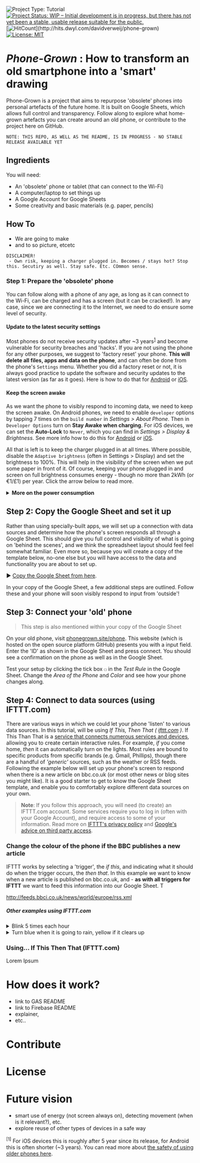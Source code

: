 
![Project Type: Tutorial](https://img.shields.io/badge/repo_type-tutorial-brightgreen)
[![Project Status: WIP – Initial development is in progress, but there has not yet been a stable, usable release suitable for the public.](https://www.repostatus.org/badges/latest/wip.svg)](https://www.repostatus.org/#wip)
[![HitCount](http://hits.dwyl.com/davidverweij/phone-grown.svg?)](http://hits.dwyl.com/davidverweij/phone-grown)
[![License: MIT](https://img.shields.io/badge/License-MIT-yellow.svg)](https://opensource.org/licenses/MIT)
# *Phone-Grown* : How to transform an old smartphone into a 'smart' drawing

Phone-Grown is a project that aims to repurpose 'obsolete' phones into personal artefacts of the future home. It is built on Google Sheets, which allows full control and transparency. Follow along to explore what home-grown artefacts you can create around an old phone, or contribute to the project here on GitHub.

```shell
NOTE: THIS REPO, AS WELL AS THE README, IS IN PROGRESS - NO STABLE RELEASE AVAILABLE YET
```

## Ingredients
You will need:
- An 'obsolete' phone or tablet (that can connect to the Wi-Fi)
- A computer/laptop to set things up
- A Google Account for Google Sheets
- Some creativity and basic materials (e.g. paper, pencils)

## How To
- We are going to make
- and to so
picture,
etcetc

```shell
DISCLAIMER!
 - Own risk, keeping a charger plugged in. Becomes / stays hot? Stop this. Secutiry as well. Stay safe. Etc. COmmon sense.
```


### Step 1: Prepare the 'obsolete' phone
You can follow along with a phone of any age, as long as it can connect to the Wi-Fi, can be charged and has a screen (but it can be cracked!). In any case, since we are connecting it to the Internet, we need to do ensure some level of security.

#### Update to the latest security settings

Most phones do not receive security updates after ~3 years<sup>[1](#secutiry)</sup> and become vulnerable for security breaches and 'hacks'. If you are not using the phone for any other purposes, we suggest to 'factory reset' your phone. **This will delete all files, apps and data on the phone**, and can often be done from the phone's `Settings` menu. Whether you did a factory reset or not, it is always good practice to update the software and security updates to the latest version (as far as it goes). Here is how to do that for [Android](https://support.google.com/android/answer/7680439?hl=en-GB) or [iOS](https://support.apple.com/en-gb/HT204204).


#### Keep the screen awake

As we want the phone to visibly respond to incoming data, we need to keep the screen awake. On Android phones, we need to enable `developer` options by tapping 7 times on the `build number` in *Settings > About Phone*. Then in `Developer Options` turn on **Stay Awake when charging**. For iOS devices, we can set the **Auto-Lock** to `Never`, which you can find in *Settings > Display & Brightness*. See more info how to do this for [Android](https://www.howto-connect.com/how-to-stay-awake-phone-screen-while-charging-on-android/) or [iOS](https://forums.tomsguide.com/faq/how-to-change-the-auto-lock-time-in-ios-11.19693/).

All that is left is to keep the charger plugged in at all times. Where possible, disable the `Adaptive brightness` (often in Settings > Display) and set the brightness to 100%. This will help in the visibility of the screen when we put some paper in front of it. Of course, keeping your phone plugged in and screen on full brightness consumes energy - though no more than 2kWh (or €1/£1) per year. Click the arrow below to read more.

**<details><summary>More on the power consumption</summary>**
<i>
> Keeping your screen on all the time will increase the power usage of your phone. In addition to that, the processor is not going to sleep. This is different from the modern screensavers on phones, as they use processing power and energy intelligently. Unfortunately, since we use older phones and a website instead of an app, we cannot use this approach. Instead, this tutorial requires you to keep the phone on a charger, similar to how you would Chargers that are not charging use [almost no energy](https://www.howtogeek.com/231886/tested-should-you-unplug-chargers-when-youre-not-using-them/). However, leaving your phone on the charger at all times is [not the best treatment](https://www.digitaltrends.com/mobile/expert-advice-on-how-to-avoid-destroying-your-phones-battery/) for the longevity of your battery. This should be fine when using an older, obsolete, phone, but might not be best if you are using a modern phone for this tutorial in the long run.
>
> **A rough calculation (2kWh, < €1/£1 per year)**\
Let's take a 'new' Samsung Galaxy S6 (2015) with a battery of 2550 mAH (3.85V). If the phone would be fully drained (and charged) each day, it would take up to 5.5 Wh, or 2 kWh per year. With a current average energy cost of [less than €0,30 / £0,30](https://ec.europa.eu/eurostat/statistics-explained/index.php/Electricity_price_statistics) per kWh, it would cost no more than one euro or pound each year.

</i></details>


## Step 2: Copy the Google Sheet and set it up  
Rather than using specially-built apps, we will set up a connection with data sources and determine how the phone's screen responds all through a Google Sheet. This should give you full control and visibility of what is going on 'behind the scenes', and we think the spreadsheet layout should feel feel somewhat familiar. Even more so, because you will create a copy of the template below, no-one else but you will have access to the data and functionality you are about to set up.

&#9658; [Copy the Google Sheet from here]().

In your copy of the Google Sheet, a few additional steps are outlined. Follow these and your phone will soon visibly respond to input from 'outside'!


## Step 3: Connect your 'old' phone
>This step is also mentioned within your copy of the Google Sheet

On your old phone, visit [phonegrown.site/phone](www.phonegrown.site/phone). This website (which is hosted on the open source platform GitHub) presents you with a input field. Enter the 'ID' as shown in the Google Sheet and press connect. You should see a confirmation on the phone as well as in the Google Sheet.

Test your setup by clicking the tick box `☐` in the *Test Rule* in the Google Sheet. Change the *Area of the Phone* and *Color* and see how your phone changes along.

## Step 4: Connect to data sources (using IFTTT.com)
There are various ways in which we could let your phone 'listen' to various data sources. In this tutorial, will be using *If This, Then That ( [ifttt.com](www.ifttt.com) )*. If This Than That is a [service that connects numerous services and devices](https://help.ifttt.com/hc/en-us/articles/115010325748), allowing you to create certain interactive rules. For example, *if* you come home, *then* it can automatically turn on the lights. Most rules are bound to specific products from specific brands (e.g. Gmail, Phillips), though there are a handful of *'generic'* sources, such as the weather or RSS feeds. Following the example below will set up your phone's screen to respond when there is a new article on bbc.co.uk (or most other news or blog sites you might like). It is a good starter to get to know the Google Sheet template, and enable you to comfortably explore different data sources on your own.

> **Note**: If you follow this approach, you will need (to create) an IFTTT.com account. Some services require you to log in (often with your Google Account), and require access to some of your information. Read more on [IFTTT's privacy policy](https://ifttt.com/terms) and [Google's advice on third party access](https://support.google.com/accounts/answer/3466521).  

### Change the colour of the phone if the BBC publishes a new article
IFTTT works by selecting a 'trigger', the *if this*, and indicating what it should do when the trigger occurs, the *then that*. In this example we want to know when a new article is published on bbc.co.uk, and - **as with all triggers for IFTTT** we want to feed this information into our Google Sheet. T


http://feeds.bbci.co.uk/news/world/europe/rss.xml

##### Other examples using IFTTT.com
<details>
<summary>Blink 5 times each hour</summary>

> Something about Date & Time trigger, additional rule

</details>

<details>
<summary>Turn blue when it is going to rain, yellow if it clears up</summary>

> Something about Date & Time trigger, additional rule

</details>


### Using...  If This Then That (IFTTT.com)
Lorem Ipsum




# How does it work?

- link to GAS README
- link to Firebase README
- explainer,
- etc..

# Contribute

# License


# Future vision
- smart use of energy (not screen always on), detecting movement (when is it relevant?), etc.
- explore reuse of other types of devices in a safe way

<a name="secutiry"><sup>[1]</sup></a> For iOS devices this is roughly after 5 year since its release, for Android this is often shorter (~3 years). You can read more about [the safety of using older phones here](https://www.tomsguide.com/uk/us/old-phones-unsafe,news-24846.html?region-switch=1593506477).
